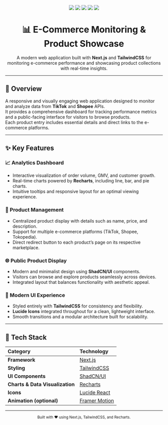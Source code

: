 <div align="center">
  <p align="center">
    <img src="https://img.shields.io/badge/Next.js-000000?logo=nextdotjs&logoColor=white" />
    <img src="https://img.shields.io/badge/TailwindCSS-38BDF8?logo=tailwindcss&logoColor=white" />
    <img src="https://img.shields.io/badge/ShadCN/UI-000000?logo=shadcnui&logoColor=white" />
    <img src="https://img.shields.io/badge/Recharts-FF6384?logo=recharts&logoColor=white" />
    <img src="https://img.shields.io/badge/Lucide%20Icons-333333?logo=lucide&logoColor=white" />
  </p>

  <h1>📊 E-Commerce Monitoring & Product Showcase</h1>
  <p>
    A modern web application built with <b>Next.js</b> and <b>TailwindCSS</b> for monitoring e-commerce performance 
    and showcasing product collections with real-time insights.
  </p>
</div>

---

## 🧭 Overview

A responsive and visually engaging web application designed to monitor and analyze data from **TikTok** and **Shopee** APIs.  
It provides a comprehensive dashboard for tracking performance metrics and a public-facing interface for visitors to browse products.  
Each product entry includes essential details and direct links to the e-commerce platforms.

---

## ✨ Key Features

### 📈 Analytics Dashboard
- Interactive visualization of order volume, GMV, and customer growth.  
- Real-time charts powered by **Recharts**, including line, bar, and pie charts.  
- Intuitive tooltips and responsive layout for an optimal viewing experience.

### 🛒 Product Management
- Centralized product display with details such as name, price, and description.  
- Support for multiple e-commerce platforms (TikTok, Shopee, Tokopedia).  
- Direct redirect button to each product’s page on its respective marketplace.

### 🌐 Public Product Display
- Modern and minimalist design using **ShadCN/UI** components.  
- Visitors can browse and explore products seamlessly across devices.  
- Integrated layout that balances functionality with aesthetic appeal.

### 🧩 Modern UI Experience
- Styled entirely with **TailwindCSS** for consistency and flexibility.  
- **Lucide Icons** integrated throughout for a clean, lightweight interface.  
- Smooth transitions and a modular architecture built for scalability.

---

## 🧱 Tech Stack

| Category | Technology |
|:----------|:------------|
| **Framework** | [Next.js](https://nextjs.org) |
| **Styling** | [TailwindCSS](https://tailwindcss.com) |
| **UI Components** | [ShadCN/UI](https://ui.shadcn.com) |
| **Charts & Data Visualization** | [Recharts](https://recharts.org) |
| **Icons** | [Lucide React](https://lucide.dev) |
| **Animation (optional)** | [Framer Motion](https://www.framer.com/motion/) |

---

<div align="center">
  <sub>Built with ❤️ using Next.js, TailwindCSS, and Recharts.</sub>
</div>
